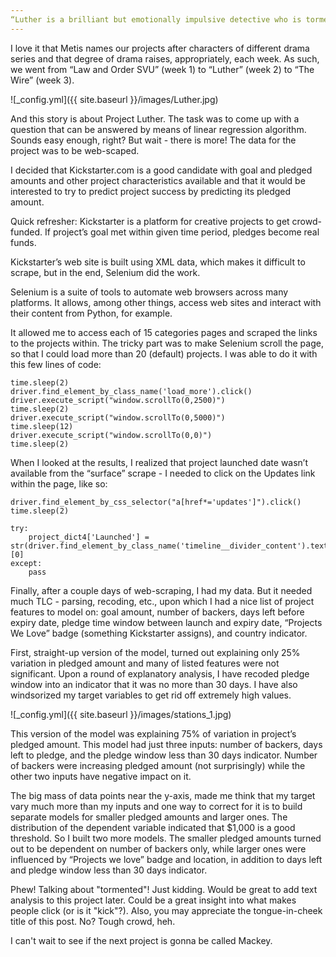 ```yaml
---
“Luther is a brilliant but emotionally impulsive detective who is tormented by the dark side of humanity while hunting down murderers.”
---
```


I love it that Metis names our projects after characters of different drama series and that degree of drama raises, appropriately, each week. As such, we went from “Law and Order SVU” (week 1) to “Luther” (week 2)  to “The Wire” (week 3). 

![_config.yml]({{ site.baseurl }}/images/Luther.jpg)

And this story is about Project Luther.  The task was to come up with a question that can be answered by means of linear regression algorithm. Sounds easy enough, right? But wait - there is more! The data for the project was to be web-scaped.

I decided that Kickstarter.com is a good candidate with goal and pledged amounts and other project characteristics available and that it would be interested to try to predict project success by predicting its pledged amount. 

Quick refresher: Kickstarter is a platform for creative projects to get crowd-funded. If project’s goal met within given time period, pledges become real funds. 

Kickstarter’s web site is built using XML data, which makes it difficult to scrape, but in the end, Selenium did the work. 

Selenium is a suite of tools to automate web browsers across many platforms. It allows, among other things, access web sites and interact with their content from Python, for example. 

It allowed me to access each of 15 categories pages and scraped the links to the projects within. The tricky part was to make  Selenium scroll the page, so that I could load more than 20 (default) projects.  I was able to do it with this few lines of code:

    time.sleep(2)
    driver.find_element_by_class_name('load_more').click()
    driver.execute_script("window.scrollTo(0,2500)")
    time.sleep(2)
    driver.execute_script("window.scrollTo(0,5000)")
    time.sleep(12)
    driver.execute_script("window.scrollTo(0,0)")
    time.sleep(2)

When I looked at the results, I realized that project launched date wasn’t available from the “surface” scrape - I needed to click on the Updates link within the page, like so:

    driver.find_element_by_css_selector("a[href*='updates']").click()
    time.sleep(2)
    
    try:
        project_dict4['Launched'] = str(driver.find_element_by_class_name('timeline__divider_content').text).split("\n")[0]
    except:
        pass

Finally, after a couple days of web-scraping, I had my data. But it needed much TLC - parsing, recoding, etc., upon which I had a nice list of project features to model on: goal amount, number of backers, days left before expiry date, pledge time window between launch and expiry date, “Projects We Love” badge (something Kickstarter assigns), and country indicator.

First, straight-up version of the model, turned out explaining only 25% variation in pledged amount and many of listed features were not significant. Upon a round of explanatory analysis, I have recoded pledge window into an indicator that it was no more than 30 days.  I have also windsorized my target variables to get rid off extremely high values.

![_config.yml]({{ site.baseurl }}/images/stations_1.jpg)

This version of the model was explaining 75% of variation in project’s pledged amount. This model had just three inputs: number of backers, days left to pledge, and the pledge window less than 30 days indicator. Number of backers were increasing pledged amount (not surprisingly) while the other two inputs have negative impact on it. 

The big mass of data points near the y-axis, made me think that  my target vary much more than my inputs and one way to correct for it is to build separate models for smaller pledged amounts and larger ones. The distribution of the dependent variable indicated that $1,000 is a good threshold. So I built two more models. The smaller pledged amounts turned out to be dependent on number of backers only, while larger ones were influenced by “Projects we love” badge and location, in addition to days left and pledge window less than 30 days indicator.

Phew! Talking about "tormented"! Just kidding. Would be great to add text analysis to this project later. Could be a great insight into what makes people click (or is it "kick"?).
Also, you may appreciate the tongue-in-cheek title of this post. No? Tough crowd, heh.

I can't wait to see if the next project is gonna be called Mackey.


 
